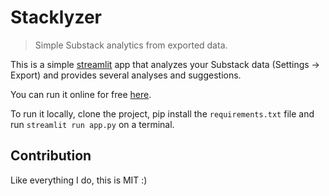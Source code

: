 # Stacklyzer

> Simple Substack analytics from exported data.

This is a simple [streamlit](https://streamlit.io) app that analyzes your Substack data (Settings -> Export) and provides several analyses and suggestions.

You can run it online for free [here](https://stacklyzer.streamlit.app).

To run it locally, clone the project, pip install the `requirements.txt` file and run `streamlit run app.py` on a terminal.

## Contribution

Like everything I do, this is MIT :)
